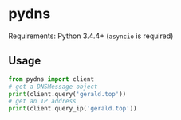 pydns
===

Requirements: Python 3.4.4+ (`asyncio` is required)

Usage
---
``` python
from pydns import client
# get a DNSMessage object
print(client.query('gerald.top'))
# get an IP address
print(client.query_ip('gerald.top'))
```
